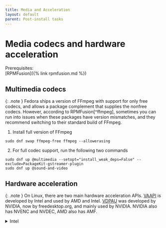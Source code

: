 ```yaml
---
title: Media and Acceleration
layout: default
parent: Post-install tasks
---
```

# Media codecs and hardware acceleration
Prerequisites:\
[RPMFusion]({% link rpmfusion.md %})
## Multimedia codecs

{: .note }
Fedora ships a version of FFmpeg with support for only free codecs, and allows a package complement that supplies the nonfree codecs. However, according to RPMFusion[^ffmpeg], sometimes you can run into issues when these packages have version mismatches, and they recommend switching to their standard build of FFmpeg.

1. Install full version of FFmpeg
```
sudo dnf swap ffmpeg-free ffmpeg --allowerasing
```
2. For full codec support, run the following two commands
```
sudo dnf up @multimedia --setopt="install_weak_deps=False" --exclude=PackageKit-gstreamer-plugin
sudo dnf up @sound-and-video
```

## Hardware acceleration

{: .note }
On Linux, there are two main hardware acceleration APIs. [VAAPI](https://en.wikipedia.org/wiki/Video_Acceleration_API) is developed by Intel and used by AMD and Intel. [VDPAU](https://en.wikipedia.org/wiki/VDPAU) was developed by NVIDIA, now by freedesktop.org, and mainly used by NVIDIA. NVIDIA also has NVENC and NVDEC, AMD also has AMF.

<details markdown=1>
<summary>Intel</summary>
<details markdown=1>
<summary>GMA 4500 up to Broadwell processors</summary>
Use `libva-intel-driver` (FOSS)
```
sudo dnf in libva-intel-driver
```
</details>
<details markdown=1>
<summary>Broadwell to Cofee Lake processors</summary>
You can use either `intel-media-driver` (nonfree) or `libva-intel-driver` (FOSS). 

{: .note }
You can try both, but `intel-media-driver` probably works better, but I have no way of verifying that statement.
```
sudo dnf in intel-media-driver
```
or
```
sudo dnf in libva-intel-driver
```
</details>
<details markdown=1>
<summary>Coffee Lake processors and later, including Intel Arc GPUs</summary>
Use `intel-media-driver` (nonfree)
```
sudo dnf in intel-media-driver
```
</details>

{: .note }
> Intel does not support VDPAU, but you can get minimal VDPAU support (OpenGL and H.264) by installing `libvdpau-va-gl`. VAAPI should still be used whenever possible.
> ```
sudo dnf in libvdpau-va-gl
```
</details>
<details markdown=1>
<summary>AMD</summary>

{: .note }
VAAPI is supported on Radeon R600 and later. VDPAU is supported on Radeon HD 2000 and later.

The default VAAPI and VDPAU drivers installed do not support proprietary codecs. To add support, run the following commands

VAAPI:
```
sudo dnf swap mesa-va-drivers mesa-va-drivers-freeworld
sudo dnf swap mesa-va-drivers.i686 mesa-va-drivers-freeworld.i686
```
VDPAU:
```
sudo dnf swap mesa-vdpau-drivers mesa-vdpau-drivers-freeworld
sudo dnf swap mesa-vdpau-drivers.i686 mesa-vdpau-drivers-freeworld.i686
```

{: .note }
To use AMF, you need to use the AMDGPU PRO stack. This is not recommended for most users.
</details>
<details markdown=1>
<summary>NVIDIA</summary>
With the NVIDIA drivers [installed](/nvidia), VDPAU, NVENC, and NVDEC are already set up. For VAAPI support, run:
```
sudo dnf in libva-nvidia-driver.{i686,x86_64}
```

{: .note }
VDPAU or NVENC/NVDEC should be used whenever possible
</details>

## Playing DVDs

{: .note }
These instructions only apply to encrypted DVDs (i.e. movies you'd buy at the store). Your own burned DVDs aren't encrypted, and can play just like any external media device.

Due to legal restrictions, libdvdcss isn't installed by default. However, if you want to use your computer to play encrypted DVDs, it is required.

{: .important }
> Read the following legal notice[^vlclegal] from VideoLAN before continuing: 
> > libdvdcss is a library that can find and guess keys from a DVD in order to decrypt it.
> > This method is **authorized** by a French law decision [CE 10e et 9e sous­sect., 16 juillet 2008, n° 301843](https://www.legifrance.gouv.fr/ceta/id/CETATEXT000019216315/) on interoperability.
> > 
> > **NB:** In the USA, you should check out [the US Copyright Office decision](https://www.copyright.gov/1201/) that allows circumvention in some cases.
> > VideoLAN is **NOT** a US-based organization and is therefore **outside US jurisdiction**. 

To install:
```
sudo dnf in rpmfusion-free-release-tainted && sudo dnf in libdvdcss
```
### References:\
[RPMFusion - Multimedia How-to](https://rpmfusion.org/Howto/Multimedia)\
[ArchWiki - Hardware video acceleration](https://wiki.archlinux.org/title/Hardware_video_acceleration)

[^ffmpeg]: See [here](https://rpmfusion.org/Howto/Multimedia).
[^vlclegal]: See [here](https://www.videolan.org/legal.html).